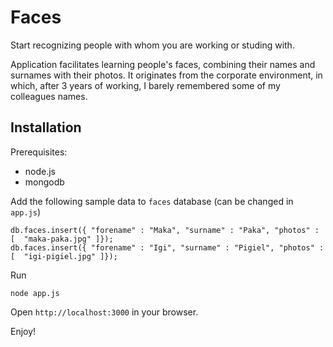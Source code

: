 # Faces

Start recognizing people with whom you are working or studing with.

Application facilitates learning people's faces, combining their names and surnames with their photos.
It originates from the corporate environment, in which, after 3 years of working, 
I barely remembered some of my colleagues names.


## Installation

Prerequisites:
* node.js
* mongodb

Add the following sample data to `faces` database (can be changed in `app.js`)

```
db.faces.insert({ "forename" : "Maka", "surname" : "Paka", "photos" : [  "maka-paka.jpg" ]});
db.faces.insert({ "forename" : "Igi", "surname" : "Pigiel", "photos" : [  "igi-pigiel.jpg" ]});
```

Run

```
node app.js
```

Open `http://localhost:3000` in your browser.

Enjoy!
